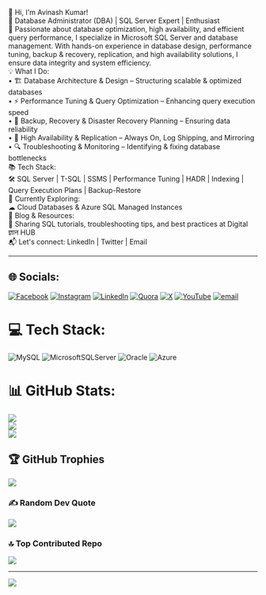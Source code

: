 👋 Hi, I'm Avinash Kumar! <br>
🔹 Database Administrator (DBA) | SQL Server Expert | Enthusiast<br>
🚀 Passionate about database optimization, high availability, and efficient query performance, I specialize in Microsoft SQL Server and database management. With hands-on experience in database design, performance tuning, backup & recovery, replication, and high availability solutions, I ensure data integrity and system efficiency. <br>
💡 What I Do: <br>
•	🏗 Database Architecture & Design – Structuring scalable & optimized databases<br>
•	⚡ Performance Tuning & Query Optimization – Enhancing query execution speed<br>
•	🔄 Backup, Recovery & Disaster Recovery Planning – Ensuring data reliability<br>
•	🔹 High Availability & Replication – Always On, Log Shipping, and Mirroring<br>
•	🔍 Troubleshooting & Monitoring – Identifying & fixing database bottlenecks<br>
📚 Tech Stack: <br>
🛠 SQL Server | T-SQL | SSMS | Performance Tuning | HADR | Indexing | Query Execution Plans | Backup-Restore<br>
🌱 Currently Exploring: <br>
☁ Cloud Databases & Azure SQL Managed Instances<br>
📝 Blog & Resources: <br>
📖 Sharing SQL tutorials, troubleshooting tips, and best practices at Digital ज्ञान HUB<br>
📬 Let's connect: LinkedIn | Twitter | Email<br>
________________________________________




## 🌐 Socials:
[![Facebook](https://img.shields.io/badge/Facebook-%231877F2.svg?logo=Facebook&logoColor=white)](https://facebook.com/patel.dba) [![Instagram](https://img.shields.io/badge/Instagram-%23E4405F.svg?logo=Instagram&logoColor=white)](https://instagram.com/nobita__loverofsizuka) [![LinkedIn](https://img.shields.io/badge/LinkedIn-%230077B5.svg?logo=linkedin&logoColor=white)](https://linkedin.com/in/avinash-kumar-dba) [![Quora](https://img.shields.io/badge/Quora-%23B92B27.svg?logo=Quora&logoColor=white)](https://quora.com/profile/Avinash-Kumar-4675) [![X](https://img.shields.io/badge/X-black.svg?logo=X&logoColor=white)](https://x.com/avinashak001) [![YouTube](https://img.shields.io/badge/YouTube-%23FF0000.svg?logo=YouTube&logoColor=white)](https://youtube.com/@@digitalhub1648) [![email](https://img.shields.io/badge/Email-D14836?logo=gmail&logoColor=white)](mailto:avinash.ak001@gmail.com) 

# 💻 Tech Stack:
![MySQL](https://img.shields.io/badge/mysql-4479A1.svg?style=for-the-badge&logo=mysql&logoColor=white) ![MicrosoftSQLServer](https://img.shields.io/badge/Microsoft%20SQL%20Server-CC2927?style=for-the-badge&logo=microsoft%20sql%20server&logoColor=white) ![Oracle](https://img.shields.io/badge/Oracle-F80000?style=for-the-badge&logo=oracle&logoColor=white) ![Azure](https://img.shields.io/badge/azure-%230072C6.svg?style=for-the-badge&logo=microsoftazure&logoColor=white)
# 📊 GitHub Stats:
![](https://github-readme-stats.vercel.app/api?username=AvinashDBA&theme=dark&hide_border=false&include_all_commits=false&count_private=false)<br/>
![](https://github-readme-streak-stats.herokuapp.com/?user=AvinashDBA&theme=dark&hide_border=false)<br/>
![](https://github-readme-stats.vercel.app/api/top-langs/?username=AvinashDBA&theme=dark&hide_border=false&include_all_commits=false&count_private=false&layout=compact)

## 🏆 GitHub Trophies
![](https://github-profile-trophy.vercel.app/?username=AvinashDBA&theme=radical&no-frame=false&no-bg=true&margin-w=4)

### ✍️ Random Dev Quote
![](https://quotes-github-readme.vercel.app/api?type=horizontal&theme=radical)

### 🔝 Top Contributed Repo
![](https://github-contributor-stats.vercel.app/api?username=AvinashDBA&limit=5&theme=dark&combine_all_yearly_contributions=true)

---
[![](https://visitcount.itsvg.in/api?id=AvinashDBA&icon=0&color=0)](https://visitcount.itsvg.in)

<!-- Proudly created with GPRM ( https://gprm.itsvg.in ) -->
